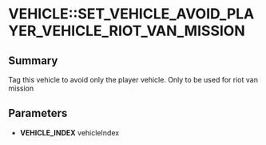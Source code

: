 # VEHICLE::SET_VEHICLE_AVOID_PLAYER_VEHICLE_RIOT_VAN_MISSION

## Summary
Tag this vehicle to avoid only the player vehicle. Only to be used for riot van mission

## Parameters
* **VEHICLE_INDEX** vehicleIndex